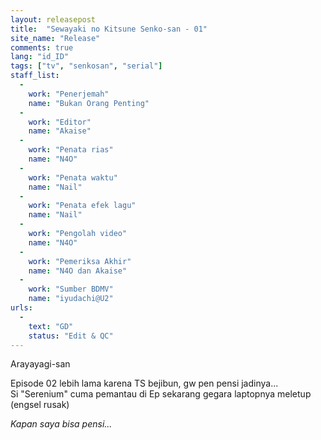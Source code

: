 ```yaml
---
layout: releasepost
title:  "Sewayaki no Kitsune Senko-san - 01"
site_name: "Release"
comments: true
lang: "id_ID"
tags: ["tv", "senkosan", "serial"]
staff_list:
  - 
    work: "Penerjemah"
    name: "Bukan Orang Penting"
  - 
    work: "Editor"
    name: "Akaise"
  - 
    work: "Penata rias"
    name: "N4O"
  - 
    work: "Penata waktu"
    name: "Nail"
  - 
    work: "Penata efek lagu"
    name: "Nail"
  - 
    work: "Pengolah video"
    name: "N4O"
  - 
    work: "Pemeriksa Akhir"
    name: "N4O dan Akaise"
  - 
    work: "Sumber BDMV"
    name: "iyudachi@U2"
urls:
  - 
    text: "GD"
    status: "Edit & QC"
---
```


Arayayagi-san

Episode 02 lebih lama karena TS bejibun, gw pen pensi jadinya...<br>
Si "Serenium" cuma pemantau di Ep sekarang gegara laptopnya meletup (engsel rusak)

*Kapan saya bisa pensi...*
